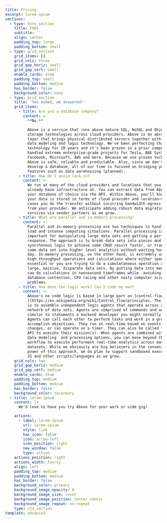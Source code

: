 ```yaml
---
title: Pricing
excerpt: lorem-ipsum
sections:
  - type: hero_section
    title: FAQs
    subtitle: ''
    align: center
    padding_top: large
    padding_bottom: small
  - type: grid_section
    grid_items: []
    grid_cols: three
    grid_gap_horiz: small
    grid_gap_vert: small
    enable_cards: true
    padding_top: small
    padding_bottom: medium
    has_border: false
    background_color: none
  - type: grid_section
    title: 'You asked, we answered!'
    grid_items:
      - title: Are you a database company?
        content: >-
          **No.**

          Above is a service that runs above mature SQL, NoSQL and Object
          storage technologies across cloud providers. Above is an abstraction
          layer that brings physical distributed servers together with virtual
          data modeling and logic technology. We've been perfecting that
          technology for 10 years and it's been proven in a prior company that
          handled extreme enterprise-grade projects for Tesla, BAE Systems,
          Facebook, Microsoft, AWS and more. Because we use proven technologies,
          Above is safe, reliable and predictable. Also, since we don't have to
          develop a database, all of our time is focused on bringing you new
          features such as data warehousing (planned). 
      - title: How do I avoid lock-in?
        content: >-
          We run at many of the cloud providers and locations that you may
          already have infrastructure at. You can extract data from Above into
          your database of choice via the API. Within Above, you'll know where
          your data is stored in terms of cloud provider and location—so in many
          cases you do the transfer without incurring bandwidth egress charges
          from your provider. We anticipate adding robust data migration
          services via vendor partners as we grow. 
      - title: What are parallel and in-memory processing?
        content: >-
          Parallel and in-memory processing are two techniques to handle high
          load and intense computing situations. Parallel processing is
          important for manipulating large data sets and getting a performant
          response. The approach is to break data sets into pieces and use
          syncrhonous logic to achieve some CRUD result faster, or transform
          some data set into higher level analytics without waiting hours or a
          day. In-memory processing, on the other hand, is extremely useful for
          high throughput operations and calculations where either speed is
          essential or you are trying to do a simulataneous operation of many
          large, massive, disparate data sets. By putting data into memory, you
          can do calculations in nanosecond timeframes while  avoiding physical
          database contention, CPU racing and other nasty computer science
          problems. 
      - title: How does the logic work? Can I code my own?
        content: >-
          Above's no code logic is based in large part on [control-flow
          ](https://en.wikipedia.org/wiki/Control_flow)principles. The approach
          is to assemble independent logic agents that operate across a global
          network of data sets. Agents are comprised of commands and actions
          similar to statements a backend developer you might normally hardcode.
          Agents can call each other to perform tasks and work in a group to
          accomplish objectives. They run in real-time based on events and data
          changes, or can operate on a timer. They can also be called from the
          API to execute their mission(s). When agents are combined with Above's
          data modeling  and processing options, you can move beyond CRUD and
          workflow to execute performant real-time analytics across massive
          datasets. While we obviously are big believers in the convenience and
          power of this approach, we do plan to support sandboxed execution of
          JS and other scripts/languages as we grow. 
    grid_cols: two
    grid_gap_horiz: medium
    grid_gap_vert: medium
    enable_cards: true
    padding_top: medium
    padding_bottom: medium
    has_border: false
    background_color: secondary
  - title: lorem-ipsum
    content: |+
      We'd love to have you try Above for your work or side gig!

    actions:
      - label: lorem-ipsum
        url: lorem-ipsum
        style: link
        has_icon: false
        icon: arrow-left
        icon_position: right
        new_window: false
        type: action
    actions_position: right
    actions_width: fourty
    align: left
    padding_top: medium
    padding_bottom: medium
    has_border: false
    background_color: primary
    background_image_opacity: 0
    background_image_size: cover
    background_image_position: center center
    background_image_repeat: no-repeat
    type: cta_section
template: advanced
---
```

